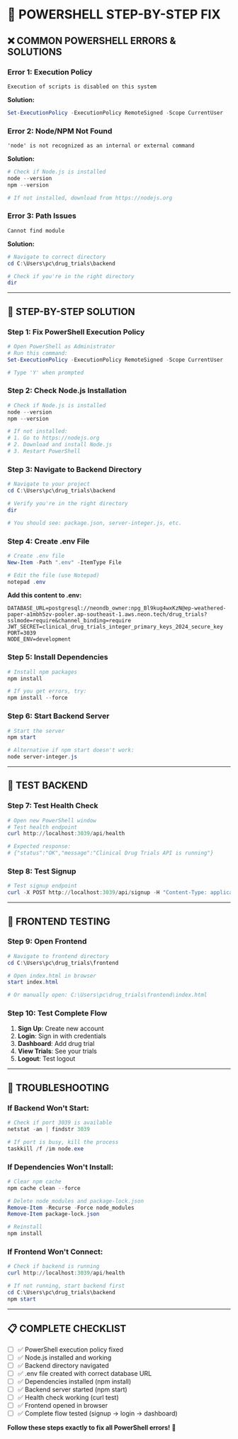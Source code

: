 # 🔧 POWERSHELL STEP-BY-STEP FIX

## ❌ **COMMON POWERSHELL ERRORS & SOLUTIONS**

### **Error 1: Execution Policy**
```
Execution of scripts is disabled on this system
```

**Solution:**
```powershell
Set-ExecutionPolicy -ExecutionPolicy RemoteSigned -Scope CurrentUser
```

### **Error 2: Node/NPM Not Found**
```
'node' is not recognized as an internal or external command
```

**Solution:**
```powershell
# Check if Node.js is installed
node --version
npm --version

# If not installed, download from https://nodejs.org
```

### **Error 3: Path Issues**
```
Cannot find module
```

**Solution:**
```powershell
# Navigate to correct directory
cd C:\Users\pc\drug_trials\backend

# Check if you're in the right directory
dir
```

---

## 🚀 **STEP-BY-STEP SOLUTION**

### **Step 1: Fix PowerShell Execution Policy**
```powershell
# Open PowerShell as Administrator
# Run this command:
Set-ExecutionPolicy -ExecutionPolicy RemoteSigned -Scope CurrentUser

# Type 'Y' when prompted
```

### **Step 2: Check Node.js Installation**
```powershell
# Check if Node.js is installed
node --version
npm --version

# If not installed:
# 1. Go to https://nodejs.org
# 2. Download and install Node.js
# 3. Restart PowerShell
```

### **Step 3: Navigate to Backend Directory**
```powershell
# Navigate to your project
cd C:\Users\pc\drug_trials\backend

# Verify you're in the right directory
dir

# You should see: package.json, server-integer.js, etc.
```

### **Step 4: Create .env File**
```powershell
# Create .env file
New-Item -Path ".env" -ItemType File

# Edit the file (use Notepad)
notepad .env
```

**Add this content to .env:**
```env
DATABASE_URL=postgresql://neondb_owner:npg_Bl9kug4wxKzN@ep-weathered-paper-a1mbh5zv-pooler.ap-southeast-1.aws.neon.tech/drug_trials?sslmode=require&channel_binding=require
JWT_SECRET=clinical_drug_trials_integer_primary_keys_2024_secure_key
PORT=3039
NODE_ENV=development
```

### **Step 5: Install Dependencies**
```powershell
# Install npm packages
npm install

# If you get errors, try:
npm install --force
```

### **Step 6: Start Backend Server**
```powershell
# Start the server
npm start

# Alternative if npm start doesn't work:
node server-integer.js
```

---

## 🧪 **TEST BACKEND**

### **Step 7: Test Health Check**
```powershell
# Open new PowerShell window
# Test health endpoint
curl http://localhost:3039/api/health

# Expected response:
# {"status":"OK","message":"Clinical Drug Trials API is running"}
```

### **Step 8: Test Signup**
```powershell
# Test signup endpoint
curl -X POST http://localhost:3039/api/signup -H "Content-Type: application/json" -d '{"email":"test@example.com","name":"Test User","phone":"1234567890","password":"password123","confirmPassword":"password123"}'
```

---

## 🎯 **FRONTEND TESTING**

### **Step 9: Open Frontend**
```powershell
# Navigate to frontend directory
cd C:\Users\pc\drug_trials\frontend

# Open index.html in browser
start index.html

# Or manually open: C:\Users\pc\drug_trials\frontend\index.html
```

### **Step 10: Test Complete Flow**
1. **Sign Up**: Create new account
2. **Login**: Sign in with credentials
3. **Dashboard**: Add drug trial
4. **View Trials**: See your trials
5. **Logout**: Test logout

---

## 🔧 **TROUBLESHOOTING**

### **If Backend Won't Start:**
```powershell
# Check if port 3039 is available
netstat -an | findstr 3039

# If port is busy, kill the process
taskkill /f /im node.exe
```

### **If Dependencies Won't Install:**
```powershell
# Clear npm cache
npm cache clean --force

# Delete node_modules and package-lock.json
Remove-Item -Recurse -Force node_modules
Remove-Item package-lock.json

# Reinstall
npm install
```

### **If Frontend Won't Connect:**
```powershell
# Check if backend is running
curl http://localhost:3039/api/health

# If not running, start backend first
cd C:\Users\pc\drug_trials\backend
npm start
```

---

## 📋 **COMPLETE CHECKLIST**

- [ ] ✅ PowerShell execution policy fixed
- [ ] ✅ Node.js installed and working
- [ ] ✅ Backend directory navigated
- [ ] ✅ .env file created with correct database URL
- [ ] ✅ Dependencies installed (npm install)
- [ ] ✅ Backend server started (npm start)
- [ ] ✅ Health check working (curl test)
- [ ] ✅ Frontend opened in browser
- [ ] ✅ Complete flow tested (signup → login → dashboard)

**Follow these steps exactly to fix all PowerShell errors!** 🚀
